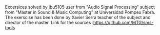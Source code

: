 Excersices solved by jbu5105 user from "Audio Signal Processing" subject from "Master in Sound & Music Computing" at Universidad Pompeu Fabra.
The exerscise has been done by Xavier Serra teacher of the subject and director of the master. Link for the sources :https://github.com/MTG/sms-tools
